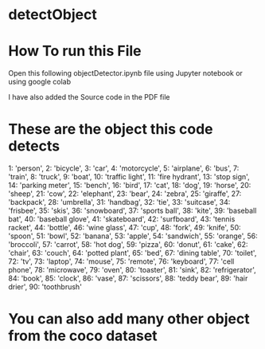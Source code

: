 # detectObject
# How To run this File

Open this following objectDetector.ipynb file using Jupyter notebook or using google colab

I have also added the Source code in the PDF file  


# These are the object this code detects 

1: 'person', 2: 'bicycle', 3: 'car', 4: 'motorcycle', 5: 'airplane',
    6: 'bus', 7: 'train', 8: 'truck', 9: 'boat', 10: 'traffic light',
    11: 'fire hydrant', 13: 'stop sign', 14: 'parking meter', 15: 'bench',
    16: 'bird', 17: 'cat', 18: 'dog', 19: 'horse', 20: 'sheep',
    21: 'cow', 22: 'elephant', 23: 'bear', 24: 'zebra', 25: 'giraffe',
    27: 'backpack', 28: 'umbrella', 31: 'handbag', 32: 'tie', 33: 'suitcase',
    34: 'frisbee', 35: 'skis', 36: 'snowboard', 37: 'sports ball', 38: 'kite',
    39: 'baseball bat', 40: 'baseball glove', 41: 'skateboard', 42: 'surfboard', 43: 'tennis racket',
    44: 'bottle', 46: 'wine glass', 47: 'cup', 48: 'fork', 49: 'knife', 50: 'spoon',
    51: 'bowl', 52: 'banana', 53: 'apple', 54: 'sandwich', 55: 'orange', 56: 'broccoli',
    57: 'carrot', 58: 'hot dog', 59: 'pizza', 60: 'donut', 61: 'cake',
    62: 'chair', 63: 'couch', 64: 'potted plant', 65: 'bed', 67: 'dining table',
    70: 'toilet', 72: 'tv', 73: 'laptop', 74: 'mouse', 75: 'remote', 76: 'keyboard',
    77: 'cell phone', 78: 'microwave', 79: 'oven', 80: 'toaster', 81: 'sink', 82: 'refrigerator',
    84: 'book', 85: 'clock', 86: 'vase', 87: 'scissors', 88: 'teddy bear', 89: 'hair drier',
    90: 'toothbrush'

  # You can also add many other object from the coco dataset 

